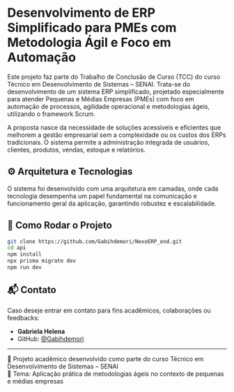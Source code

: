 # Desenvolvimento de ERP Simplificado para PMEs com Metodologia Ágil e Foco em Automação

Este projeto faz parte do Trabalho de Conclusão de Curso (TCC) do curso Técnico em Desenvolvimento de Sistemas – SENAI.
Trata-se do desenvolvimento de um sistema ERP simplificado, projetado especialmente para atender Pequenas e Médias Empresas (PMEs) com foco em automação de processos, agilidade operacional e metodologias ágeis, utilizando o framework Scrum.

A proposta nasce da necessidade de soluções acessíveis e eficientes que melhorem a gestão empresarial sem a complexidade ou os custos dos ERPs tradicionais. O sistema permite a administração integrada de usuários, clientes, produtos, vendas, estoque e relatórios.

## ⚙️ Arquitetura e Tecnologias

 O sistema foi desenvolvido com uma arquitetura em camadas, onde cada tecnologia desempenha um papel fundamental na comunicação e funcionamento geral da aplicação, garantindo robustez e escalabilidade.

## 🚀 Como Rodar o Projeto

```bash
git clone https://github.com/Gabihdemori/NexoERP_end.git
cd api
npm install
npx prisma migrate dev
npm run dev
```

## 📬 Contato

Caso deseje entrar em contato para fins acadêmicos, colaborações ou feedbacks:
- **Gabriela Helena**
- GitHub: [@Gabihdemori](https://github.com/Gabihdemori)

---

📝 Projeto acadêmico desenvolvido como parte do curso Técnico em Desenvolvimento de Sistemas – SENAI  
📍 Tema: Aplicação prática de metodologias ágeis no contexto de pequenas e médias empresas
